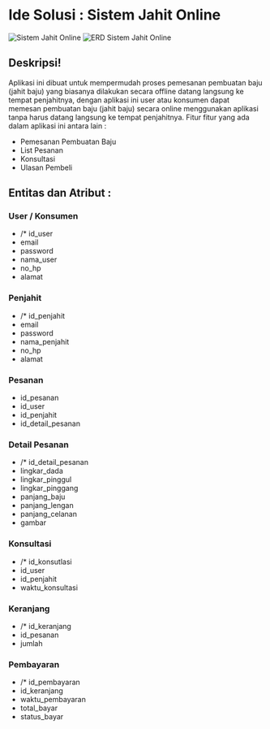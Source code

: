 # Ide Solusi : Sistem Jahit Online
![Sistem Jahit Online](https://user-images.githubusercontent.com/49604034/161683877-ac12b46a-2ef5-491b-8d87-a37d1c82fec3.png)
![ERD Sistem Jahit Online](https://user-images.githubusercontent.com/49604034/161683801-0de6ff8c-7491-435e-86aa-fd3d5de5ff30.png)

## Deskripsi!
Aplikasi ini dibuat untuk mempermudah proses pemesanan pembuatan baju (jahit baju) yang biasanya dilakukan secara offline datang langsung ke tempat penjahitnya, dengan aplikasi ini user atau konsumen dapat memesan pembuatan baju (jahit baju) secara online menggunakan aplikasi tanpa harus datang langsung ke tempat penjahitnya. Fitur fitur yang ada dalam aplikasi ini antara lain :
- Pemesanan Pembuatan Baju
- List Pesanan 
- Konsultasi
- Ulasan Pembeli
## Entitas  dan Atribut :
### User / Konsumen
- /* id_user
- email
- password
- nama_user
- no_hp
- alamat

### Penjahit
- /* id_penjahit
- email
- password
- nama_penjahit
- no_hp
- alamat

### Pesanan
- id_pesanan
- id_user
- id_penjahit
- id_detail_pesanan

### Detail Pesanan
- /* id_detail_pesanan
- lingkar_dada
- lingkar_pinggul
- lingkar_pinggang
- panjang_baju
- panjang_lengan
- panjang_celanan
- gambar

### Konsultasi
- /* id_konsutlasi
- id_user
- id_penjahit
- waktu_konsultasi

### Keranjang
- /* id_keranjang
- id_pesanan
- jumlah

### Pembayaran
- /* id_pembayaran
- id_keranjang
- waktu_pembayaran
- total_bayar
- status_bayar
